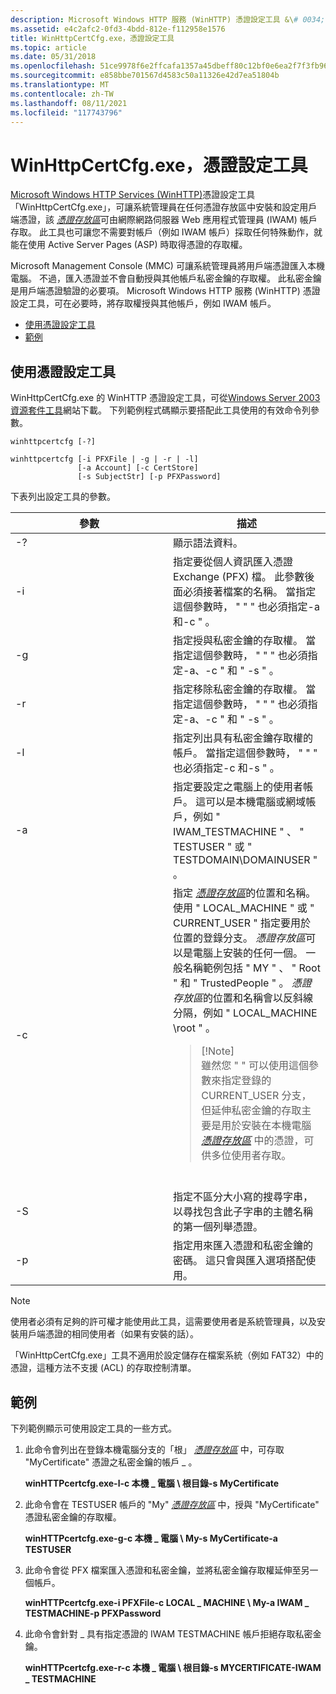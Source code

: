 ```yaml
---
description: Microsoft Windows HTTP 服務 (WinHTTP) 憑證設定工具 &\# 0034; WinHttpCertCfg.exe&\# 0034;，可讓系統管理員在任何憑證存放區中安裝和設定用戶端憑證，該憑證存放區可由網際網路伺服器 Web 應用程式管理員 (IWAM) 帳戶存取。 此工具也可讓您不需要對帳戶（例如 IWAM 帳戶）採取任何特殊動作，就能在使用 Active Server Pages (ASP) 時取得憑證的存取權。
ms.assetid: e4c2afc2-0fd3-4bdd-812e-f112958e1576
title: WinHttpCertCfg.exe，憑證設定工具
ms.topic: article
ms.date: 05/31/2018
ms.openlocfilehash: 51ce9978f6e2ffcafa1357a45dbeff80c12bf0e6ea2f7f3fb9656376b33dfb23
ms.sourcegitcommit: e858bbe701567d4583c50a11326e42d7ea51804b
ms.translationtype: MT
ms.contentlocale: zh-TW
ms.lasthandoff: 08/11/2021
ms.locfileid: "117743796"
---
```

# <a name="winhttpcertcfgexe-a-certificate-configuration-tool"></a>WinHttpCertCfg.exe，憑證設定工具

[Microsoft Windows HTTP Services (WinHTTP)](about-winhttp.md)憑證設定工具「WinHttpCertCfg.exe」，可讓系統管理員在任何憑證存放區中安裝和設定用戶端憑證，該 [*憑證存放區*](glossary.md)可由網際網路伺服器 Web 應用程式管理員 (IWAM) 帳戶存取。 此工具也可讓您不需要對帳戶（例如 IWAM 帳戶）採取任何特殊動作，就能在使用 Active Server Pages (ASP) 時取得憑證的存取權。

Microsoft Management Console (MMC) 可讓系統管理員將用戶端憑證匯入本機電腦。 不過，匯入憑證並不會自動授與其他帳戶私密金鑰的存取權。 此私密金鑰是用戶端憑證驗證的必要項。 Microsoft Windows HTTP 服務 (WinHTTP) 憑證設定工具，可在必要時，將存取權授與其他帳戶，例如 IWAM 帳戶。

-   [使用憑證設定工具](#using-the-certificate-configuration-tool)
-   [範例](#examples)

## <a name="using-the-certificate-configuration-tool"></a>使用憑證設定工具

WinHttpCertCfg.exe 的 WinHTTP 憑證設定工具，可從[Windows Server 2003 資源套件工具](https://www.microsoft.com/downloads/details.aspx?familyid=9d467a69-57ff-4ae7-96ee-b18c4790cffd)網站下載。 下列範例程式碼顯示要搭配此工具使用的有效命令列參數。

``` syntax
winhttpcertcfg [-?]
 
winhttpcertcfg [-i PFXFile | -g | -r | -l]
               [-a Account] [-c CertStore] 
               [-s SubjectStr] [-p PFXPassword]
```

下表列出設定工具的參數。



<table>
<colgroup>
<col style="width: 50%" />
<col style="width: 50%" />
</colgroup>
<thead>
<tr class="header">
<th>參數</th>
<th>描述</th>
</tr>
</thead>
<tbody>
<tr class="odd">
<td>-?</td>
<td>顯示語法資料。</td>
</tr>
<tr class="even">
<td>-i</td>
<td>指定要從個人資訊匯入憑證 Exchange (PFX) 檔。 此參數後面必須接著檔案的名稱。 當指定這個參數時， &quot; &quot; &quot; 也必須指定-a 和-c &quot; 。</td>
</tr>
<tr class="odd">
<td>-g</td>
<td>指定授與私密金鑰的存取權。 當指定這個參數時， &quot; &quot; &quot; 也必須指定-a、-c &quot; 和 &quot; -s &quot; 。</td>
</tr>
<tr class="even">
<td>-r</td>
<td>指定移除私密金鑰的存取權。 當指定這個參數時， &quot; &quot; &quot; 也必須指定-a、-c &quot; 和 &quot; -s &quot; 。</td>
</tr>
<tr class="odd">
<td>-l</td>
<td>指定列出具有私密金鑰存取權的帳戶。 當指定這個參數時， &quot; &quot; &quot; 也必須指定-c 和-s &quot; 。</td>
</tr>
<tr class="even">
<td>-a</td>
<td>指定要設定之電腦上的使用者帳戶。 這可以是本機電腦或網域帳戶，例如 &quot; IWAM_TESTMACHINE &quot; 、 &quot; TESTUSER &quot; 或 &quot; TESTDOMAIN\DOMAINUSER &quot; 。</td>
</tr>
<tr class="odd">
<td>-c</td>
<td>指定 <a href="glossary.md"><em>憑證存放區</em></a>的位置和名稱。 使用 &quot; LOCAL_MACHINE &quot; 或 &quot; CURRENT_USER &quot; 指定要用於位置的登錄分支。 <em>憑證存放區</em>可以是電腦上安裝的任何一個。 一般名稱範例包括 &quot; MY &quot; 、 &quot; Root &quot; 和 &quot; TrustedPeople &quot; 。 <em>憑證存放區</em>的位置和名稱會以反斜線分隔，例如 &quot; LOCAL_MACHINE \root &quot; 。
<blockquote>
[!Note]<br />
雖然您 &quot; &quot; 可以使用這個參數來指定登錄的 CURRENT_USER 分支，但延伸私密金鑰的存取主要是用於安裝在本機電腦 <a href="glossary.md"><em>憑證存放區</em></a> 中的憑證，可供多位使用者存取。
</blockquote>
<br/></td>
</tr>
<tr class="even">
<td>-S</td>
<td>指定不區分大小寫的搜尋字串，以尋找包含此子字串的主體名稱的第一個列舉憑證。</td>
</tr>
<tr class="odd">
<td>-p</td>
<td>指定用來匯入憑證和私密金鑰的密碼。 這只會與匯入選項搭配使用。</td>
</tr>
</tbody>
</table>



 

> [!NOTE]
> 使用者必須有足夠的許可權才能使用此工具，這需要使用者是系統管理員，以及安裝用戶端憑證的相同使用者（如果有安裝的話）。
>
> 「WinHttpCertCfg.exe」工具不適用於設定儲存在檔案系統（例如 FAT32）中的憑證，這種方法不支援 (ACL) 的存取控制清單。

## <a name="examples"></a>範例

下列範例顯示可使用設定工具的一些方式。

1.  此命令會列出在登錄本機電腦分支的「根」 [*憑證存放區*](glossary.md) 中，可存取 "MyCertificate" 憑證之私密金鑰的帳戶 \_ 。

    **winHTTPcertcfg.exe-l-c 本機 \_ 電腦 \\ 根目錄-s MyCertificate**

2.  此命令會在 TESTUSER 帳戶的 "My" [*憑證存放區*](glossary.md) 中，授與 "MyCertificate" 憑證私密金鑰的存取權。

    **winHTTPcertcfg.exe-g-c 本機 \_ 電腦 \\ My-s MyCertificate-a TESTUSER**

3.  此命令會從 PFX 檔案匯入憑證和私密金鑰，並將私密金鑰存取權延伸至另一個帳戶。

    **winHTTPcertcfg.exe-i PFXFile-c LOCAL \_ MACHINE \\ My-a IWAM \_ TESTMACHINE-p PFXPassword**

4.  此命令會針對 \_ 具有指定憑證的 IWAM TESTMACHINE 帳戶拒絕存取私密金鑰。

    **winHTTPcertcfg.exe-r-c 本機 \_ 電腦 \\ 根目錄-s MYCERTIFICATE-IWAM \_ TESTMACHINE**

 

 




